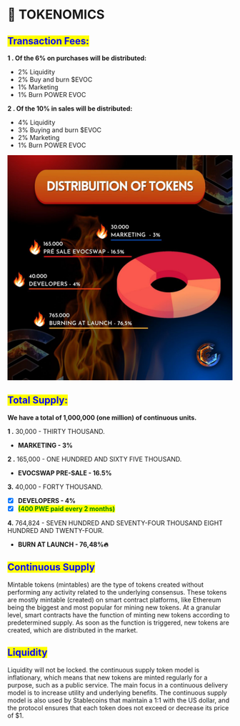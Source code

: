 # 🎯 TOKENOMICS

## <mark style="color:blue;">Transaction Fees:</mark>

**1 .  Of the 6% on purchases will be distributed:**

* 2% Liquidity
* 2% Buy and burn $EVOC
* 1%  Marketing
* 1%  Burn POWER EVOC

**2 .  Of the 10% in sales will be distributed:**&#x20;

* 4% Liquidity
* 3% Buying and burn $EVOC
* 2% Marketing
* 1% Burn POWER EVOC

![](<.gitbook/assets/photo1647910884 (1).jpeg>)

## <mark style="color:blue;">**Total Supply:**</mark>

**We have a total of 1,000,000 (one million) of continuous units.**

**1 .**  30,000 - THIRTY THOUSAND.

* **MARKETING  - 3%**                                             &#x20;

**2 .** 165,000 - ONE HUNDRED AND SIXTY FIVE THOUSAND.

* **EVOCSWAP PRE-SALE - 16.5%**

**3.**  40,000 - FORTY THOUSAND.

* [x] **DEVELOPERS - 4%**&#x20;
* [x] <mark style="color:green;">**(400 PWE paid every 2 months)**</mark>

**4.**  764,824 - SEVEN HUNDRED AND SEVENTY-FOUR THOUSAND EIGHT HUNDRED AND TWENTY-FOUR.

* **BURN AT LAUNCH - 76,48%🔥**&#x20;

## <mark style="color:blue;">Continuous Supply</mark>

Mintable tokens (mintables) are the type of tokens created without performing any activity related to the underlying consensus. These tokens are mostly mintable (created) on smart contract platforms, like Ethereum being the biggest and most popular for mining new tokens. At a granular level, smart contracts have the function of minting new tokens according to predetermined supply. As soon as the function is triggered, new tokens are created, which are distributed in the market.

## <mark style="color:blue;">Liquidity</mark>

Liquidity will not be locked. the continuous supply token model is inflationary, which means that new tokens are minted regularly for a purpose, such as a public service. The main focus in a continuous delivery model is to increase utility and underlying benefits. The continuous supply model is also used by Stablecoins that maintain a 1:1 with the US dollar, and the protocol ensures that each token does not exceed or decrease its price of $1.
